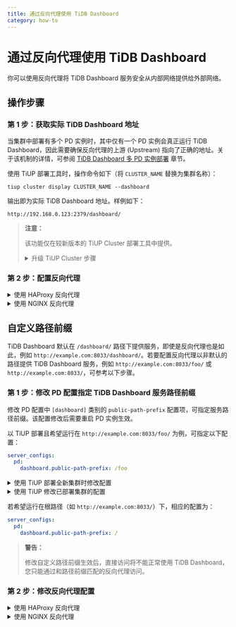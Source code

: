 ```yaml
---
title: 通过反向代理使用 TiDB Dashboard
category: how-to
---
```


# 通过反向代理使用 TiDB Dashboard

你可以使用反向代理将 TiDB Dashboard 服务安全从内部网络提供给外部网络。

## 操作步骤

### 第 1 步：获取实际 TiDB Dashboard 地址

当集群中部署有多个 PD 实例时，其中仅有一个 PD 实例会真正运行 TiDB Dashboard，因此需要确保反向代理的上游 (Upstream) 指向了正确的地址。关于该机制的详情，可参阅 [TiDB Dashboard 多 PD 实例部署](/dashboard/dashboard-ops-deploy.md#多-PD-实例部署) 章节。

使用 TiUP 部署工具时，操作命令如下（将 `CLUSTER_NAME` 替换为集群名称）：

```shell
tiup cluster display CLUSTER_NAME --dashboard
```

输出即为实际 TiDB Dashboard 地址。样例如下：

```
http://192.168.0.123:2379/dashboard/
```

> **注意：**
>
> 该功能仅在较新版本的 TiUP Cluster 部署工具中提供。
>
> <details>
> <summary>升级 TiUP Cluster 步骤</summary>
>
> ```shell
> tiup update --self
> tiup update cluster --force
> ```
>
> </details>

### 第 2 步：配置反向代理

<details>
<summary>使用 HAProxy 反向代理</summary>

[HAProxy](https://www.haproxy.org/) 作为反向代理时，方法如下：

1. 以在 8033 端口反向代理 TiDB Dashboard 为例，在 HAProxy 配置文件中，新增如下配置：

   ```haproxy
   frontend tidb_dashboard_front
     bind *:8033
     use_backend tidb_dashboard_back if { path /dashboard } or { path_beg /dashboard/ }

   backend tidb_dashboard_back
     mode http
     server tidb_dashboard 192.168.0.123:2379
   ```

   其中 `192.168.0.123:2379` 需替换为[第 1 步：获取实际 TiDB Dashboard 地址](#第-1-步获取实际-TiDB-Dashboard-地址)中取得的 TiDB Dashboard 实际地址中的 IP 及端口部分。

   > **警告：**
   >
   > 请务必保留 `use_backend` 指令中的 `if` 部分，确保只有该路径下的服务会被反向代理，否则将引入安全风险。参见[提高 TiDB Dashboard 安全性](/dashboard/dashboard-ops-security.md)。

2. 重启 HAProxy，以使配置生效。

3. 测试反向代理是否生效：访问 HAProxy 所在机器的 8033 端口下 `/dashboard/` 地址，如 <http://example.com:8033/dashboard/> ，即可访问 TiDB Dashboard。

</details>

<details>
<summary>使用 NGINX 反向代理</summary>

[NGINX](https://nginx.org/) 作为反向代理时，方法如下：

1. 以在 8033 端口反向代理 TiDB Dashboard 为例，在 NGINX 配置文件中，新增如下配置：

   ```nginx
   server {
     listen 8033;
     location /dashboard/ {
       proxy_pass http://192.168.0.123:2379/dashboard/;
     }
   }
   ```

   其中 `http://192.168.0.123:2379/dashboard/` 需替换为[第 1 步：获取实际 TiDB Dashboard 地址](#第-1-步获取实际-TiDB-Dashboard-地址)中取得的 TiDB Dashboard 实际地址。

   > **警告：**
   >
   > 请务必保留 `proxy_pass` 指令中的 `/dashboard/` 路径，确保只有该路径下的服务会被反向代理，否则将引入安全风险。参见[提高 TiDB Dashboard 安全性](/dashboard/dashboard-ops-security.md)。

2. 重新载入 NGINX 以使配置生效：

   ```shell
   sudo nginx -s reload
   ```

3. 测试反向代理是否生效：访问 NGINX 所在机器的 8033 端口下 `/dashboard/` 地址，如 <http://example.com:8033/dashboard/> ，即可访问 TiDB Dashboard。

</details>

## 自定义路径前缀

TiDB Dashboard 默认在 `/dashboard/` 路径下提供服务，即使是反向代理也是如此，例如 `http://example.com:8033/dashboard/`。若要配置反向代理以非默认的路径提供 TiDB Dashboard 服务，例如 `http://example.com:8033/foo/` 或 `http://example.com:8033/`，可参考以下步骤。

### 第 1 步：修改 PD 配置指定 TiDB Dashboard 服务路径前缀

修改 PD 配置中 `[dashboard]` 类别的 `public-path-prefix` 配置项，可指定服务路径前缀。该配置修改后需要重启 PD 实例生效。

以 TiUP 部署且希望运行在 `http://example.com:8033/foo/` 为例，可指定以下配置：

```yaml
server_configs:
  pd:
    dashboard.public-path-prefix: /foo
```

<details>
  <summary>使用 TiUP 部署全新集群时修改配置</summary>

若要全新部署集群，可在 TiUP 拓扑文件 `topology.yaml` 中加入上述配置项后进行部署，具体步骤参阅 [TiUP 部署文档](/production-deployment-using-tiup.md#第-3-步编辑初始化配置文件)。

</details>

<details>
  <summary>使用 TiUP 修改已部署集群的配置</summary>

1. 以编辑模式打开该集群的配置文件（将 `CLUSTER_NAME` 替换为集群名称）

   ```shell
   tiup cluster edit-config CLUSTER_NAME
   ```

2. 在 `server_configs` 的 `pd` 配置下修改或新增配置项，若没有 `server_configs` 请在最顶层新增：

   ```yaml
   server_configs:
     pd:
       dashboard.public-path-prefix: /foo
   ```

   修改完成后的配置文件类似于：

   ```yaml
   server_configs:
     pd:
       dashboard.public-path-prefix: /foo
   global:
     user: tidb
     ...
   ```

   或

   ```yaml
   monitored:
     ...
   server_configs:
     tidb: ...
     tikv: ...
     pd:
       dashboard.public-path-prefix: /foo
     ...
   ```

3. 滚动重启所有 PD 实例生效配置（将 `CLUSTER_NAME` 替换为集群名称）

   ```shell
   tiup cluster reload CLUSTER_NAME -R pd
   ```

   详情请参阅 [TiUP 常见运维操作 - 修改配置参数](/maintain-tidb-using-tiup.md#修改配置参数)。

</details>

若希望运行在根路径（如 `http://example.com:8033/`）下，相应的配置为：

```yaml
server_configs:
  pd:
    dashboard.public-path-prefix: /
```

> **警告：**
>
> 修改自定义路径前缀生效后，直接访问将不能正常使用 TiDB Dashboard，您只能通过和路径前缀匹配的反向代理访问。

### 第 2 步：修改反向代理配置

<details>
<summary>使用 HAProxy 反向代理</summary>

以 `http://example.com:8033/foo/` 为例，HAProxy 配置如下：

```haproxy
frontend tidb_dashboard_front
  bind *:8033
  use_backend tidb_dashboard_back if { path /foo } or { path_beg /foo/ }

backend tidb_dashboard_back
  mode http
  http-request set-path %[path,regsub(^/foo/?,/dashboard/)]
  server tidb_dashboard 192.168.0.123:2379
```

其中 `192.168.0.123:2379` 需替换为[第 1 步：获取实际 TiDB Dashboard 地址](#第-1-步获取实际-TiDB-Dashboard-地址)中取得的 TiDB Dashboard 实际地址中的 IP 及端口部分。

> **警告：**
>
> 请务必保留 `use_backend` 指令中的 `if` 部分，确保只有该路径下的服务会被反向代理，否则将引入安全风险。参见[提高 TiDB Dashboard 安全性](/dashboard/dashboard-ops-security.md)。

若希望运行在根路径（如 `http://example.com:8033/`），HAProxy 配置如下：

```nginx
frontend tidb_dashboard_front
  bind *:8033
  use_backend tidb_dashboard_back

backend tidb_dashboard_back
  mode http
  http-request set-path /dashboard%[path]
  server tidb_dashboard 192.168.0.123:2379
```

修改配置并重启 HAProxy 后即可生效。

</details>

<details>
<summary>使用 NGINX 反向代理</summary>

以 `http://example.com:8033/foo/` 为例，相应的 NGINX 配置为：

```nginx
server {
  listen 8033;
  location /foo/ {
    proxy_pass http://192.168.0.123:2379/dashboard/;
  }
}
```

其中 `http://192.168.0.123:2379/dashboard/` 需替换为[第 1 步：获取实际 TiDB Dashboard 地址](#第-1-步获取实际-TiDB-Dashboard-地址)中取得的 TiDB Dashboard 实际地址。

> **警告：**
>
> 请务必保留 `proxy_pass` 指令中的 `/dashboard/` 路径，确保只有该路径下的服务会被反向代理，否则将引入安全风险。参见 [提高 TiDB Dashboard 安全性](/dashboard/dashboard-ops-security.md)。

若希望运行在根路径（如 `http://example.com:8033/`），NGINX 配置为：

```nginx
server {
  listen 8033;
  location / {
    proxy_pass http://192.168.0.123:2379/dashboard/;
  }
}
```

修改配置并重启 NGINX 后即可生效：

```shell
sudo nginx -s reload
```

</details>
